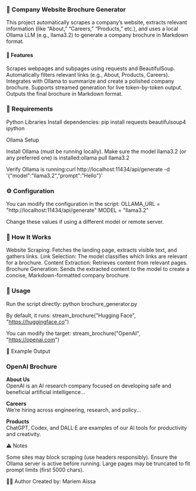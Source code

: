### 🧠 Company Website Brochure Generator
This project automatically scrapes a company’s website, extracts relevant information (like “About,” “Careers,” “Products,” etc.), and uses a local Ollama LLM (e.g., llama3.2) to generate a company brochure in Markdown format.

#### 🚀 Features
Scrapes webpages and subpages using requests and BeautifulSoup.
Automatically filters relevant links (e.g., About, Products, Careers).
Integrates with Ollama to summarize and create a polished company brochure.
Supports streamed generation for live token-by-token output.
Outputs the final brochure in Markdown format.

### 🧩 Requirements
Python Libraries
Install dependencies:
pip install requests beautifulsoup4 ipython

Ollama Setup

Install Ollama (must be running locally).
Make sure the model llama3.2 (or any preferred one) is installed:ollama pull llama3.2


Verify Ollama is running:curl http://localhost:11434/api/generate -d '{"model":"llama3.2","prompt":"Hello"}'



### ⚙️ Configuration
You can modify the configuration in the script:
OLLAMA_URL = "http://localhost:11434/api/generate"
MODEL = "llama3.2"

Change these values if using a different model or remote server.

### 🧠 How It Works
Website Scraping: Fetches the landing page, extracts visible text, and gathers links.
Link Selection: The model classifies which links are relevant for a brochure.
Content Extraction: Retrieves content from relevant pages.
Brochure Generation: Sends the extracted content to the model to create a concise, Markdown-formatted company brochure.

### 🧪 Usage
Run the script directly:
python brochure_generator.py

By default, it runs:
stream_brochure("Hugging Face", "https://huggingface.co")

You can modify the target:
stream_brochure("OpenAI", "https://openai.com")

📄 Example Output
### OpenAI Brochure

**About Us**  
OpenAI is an AI research company focused on developing safe and beneficial artificial intelligence...

**Careers**  
We’re hiring across engineering, research, and policy...

**Products**  
ChatGPT, Codex, and DALL·E are examples of our AI tools for productivity and creativity.

⚠️ Notes

Some sites may block scraping (use headers responsibly).
Ensure the Ollama server is active before running.
Large pages may be truncated to fit prompt limits (first 5000 chars).

🧑‍💻 Author
Created by: Mariem Aissa